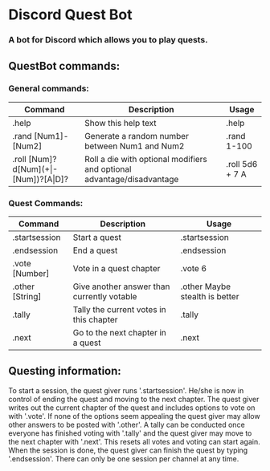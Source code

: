 # Discord Quest Bot
### A bot for Discord which allows you to play quests.

## QuestBot commands:  

### General commands: 
| Command                  | Description                      | Usage         |
| ------------------------ | -------------------------------- | ------------- |
| .help | Show this help text              | .help         |
| .rand &#91;Num1&#93;-&#91;Num2&#93; | Generate a random number between Num1 and Num2 | .rand 1-100 |
| .roll &#91;Num&#93;?d&#91;Num&#93;(+&#124;-&#91;Num&#93;)?&#91;A&#124;D&#93;? | Roll a die with optional modifiers and optional advantage/disadvantage | .roll 5d6 + 7 A | 

### Quest Commands: 
| Command                  | Description                      | Usage         |
| ------------------------ | -------------------------------- | ------------- |
| .startsession | Start a quest | .startsession |
| .endsession | End a quest | .endsession |
| .vote &#91;Number&#93; | Vote in a quest chapter | .vote 6 |
| .other &#91;String&#93; | Give another answer than currently votable | .other Maybe stealth is better | 
| .tally | Tally the current votes in this chapter | .tally |
| .next | Go to the next chapter in a quest | .next |

## Questing information: 

To start a session, the quest giver runs '.startsession'. 
He/she is now in control of ending the quest and moving to the next chapter. 
The quest giver writes out the current chapter of the quest and includes options to vote on with '.vote'. 
If none of the options seem appealing the quest giver may allow other answers to be posted with '.other'. 
A tally can be conducted once everyone has finished voting with '.tally' and the quest giver may move to the next chapter with '.next'.
This resets all votes and voting can start again. When the session is done, the quest giver can finish the quest by typing '.endsession'.
There can only be one session per channel at any time.